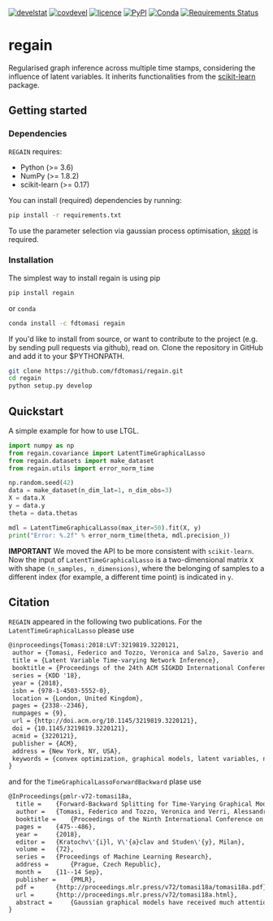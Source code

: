 [![develstat](https://travis-ci.com/fdtomasi/regain.svg?branch=master)](https://travis-ci.org/fdtomasi/regain) [![covdevel](http://codecov.io/github/fdtomasi/regain/coverage.svg?branch=master)](http://codecov.io/github/fdtomasi/regain?branch=master) [![licence](https://img.shields.io/badge/licence-BSD-blue.svg)](http://opensource.org/licenses/BSD-3-Clause) [![PyPI](https://img.shields.io/pypi/v/regain.svg)](https://pypi.python.org/pypi/regain) [![Conda](https://img.shields.io/conda/v/fdtomasi/regain.svg)](https://anaconda.org/fdtomasi/regain) [![Requirements Status](https://requires.io/github/fdtomasi/regain/requirements.svg?branch=master)](https://requires.io/github/fdtomasi/regain/requirements/?branch=master)

# regain
Regularised graph inference across multiple time stamps, considering the influence of latent variables.
It inherits functionalities from the [scikit-learn](https://github.com/scikit-learn/scikit-learn) package.

## Getting started
### Dependencies
`REGAIN` requires:
- Python (>= 3.6)
- NumPy (>= 1.8.2)
- scikit-learn (>= 0.17)

You can install (required) dependencies by running:
```bash
pip install -r requirements.txt
```

To use the parameter selection via gaussian process optimisation, [skopt](https://scikit-optimize.github.io/) is required.

### Installation
The simplest way to install regain is using pip
```bash
pip install regain
```
or `conda`

```bash
conda install -c fdtomasi regain
```

If you'd like to install from source, or want to contribute to the project (e.g. by sending pull requests via github), read on. Clone the repository in GitHub and add it to your $PYTHONPATH.
```bash
git clone https://github.com/fdtomasi/regain.git
cd regain
python setup.py develop
```

## Quickstart
A simple example for how to use LTGL.
```python
import numpy as np
from regain.covariance import LatentTimeGraphicalLasso
from regain.datasets import make_dataset
from regain.utils import error_norm_time

np.random.seed(42)
data = make_dataset(n_dim_lat=1, n_dim_obs=3)
X = data.X
y = data.y
theta = data.thetas

mdl = LatentTimeGraphicalLasso(max_iter=50).fit(X, y)
print("Error: %.2f" % error_norm_time(theta, mdl.precision_))
```
**IMPORTANT**
We moved the API to be more consistent with `scikit-learn`.
Now the input of `LatentTimeGraphicalLasso` is a two-dimensional matrix `X` with shape `(n_samples, n_dimensions)`, where the belonging of samples to a different index (for example, a different time point) is indicated in `y`.


## Citation

`REGAIN` appeared in the following two publications.
For the `LatentTimeGraphicalLasso` please use

```latex
@inproceedings{Tomasi:2018:LVT:3219819.3220121,
 author = {Tomasi, Federico and Tozzo, Veronica and Salzo, Saverio and Verri, Alessandro},
 title = {Latent Variable Time-varying Network Inference},
 booktitle = {Proceedings of the 24th ACM SIGKDD International Conference on Knowledge Discovery \&\#38; Data Mining},
 series = {KDD '18},
 year = {2018},
 isbn = {978-1-4503-5552-0},
 location = {London, United Kingdom},
 pages = {2338--2346},
 numpages = {9},
 url = {http://doi.acm.org/10.1145/3219819.3220121},
 doi = {10.1145/3219819.3220121},
 acmid = {3220121},
 publisher = {ACM},
 address = {New York, NY, USA},
 keywords = {convex optimization, graphical models, latent variables, network inference, time-series},
} 
```

and for the `TimeGraphicalLassoForwardBackward` plase use

```latex
@InProceedings{pmlr-v72-tomasi18a,
  title = 	 {Forward-Backward Splitting for Time-Varying Graphical Models},
  author = 	 {Tomasi, Federico and Tozzo, Veronica and Verri, Alessandro and Salzo, Saverio},
  booktitle = 	 {Proceedings of the Ninth International Conference on Probabilistic Graphical Models},
  pages = 	 {475--486},
  year = 	 {2018},
  editor = 	 {Kratochv\'{i}l, V\'{a}clav and Studen\'{y}, Milan},
  volume = 	 {72},
  series = 	 {Proceedings of Machine Learning Research},
  address = 	 {Prague, Czech Republic},
  month = 	 {11--14 Sep},
  publisher = 	 {PMLR},
  pdf = 	 {http://proceedings.mlr.press/v72/tomasi18a/tomasi18a.pdf},
  url = 	 {http://proceedings.mlr.press/v72/tomasi18a.html},
  abstract = 	 {Gaussian graphical models have received much attention in the last years, due to their flexibility and expression power. However, the optimisation of such complex models suffer from computational issues both in terms of convergence rates and memory requirements. Here, we present a forward-backward splitting (FBS) procedure for Gaussian graphical modelling of multivariate time-series which relies on recent theoretical studies ensuring convergence under mild assumptions. Our experiments show that a FBS-based implementation achieves, with very fast convergence rates, optimal results with respect to ground truth and standard methods for dynamical network inference. Optimisation algorithms which are usually exploited for network inference suffer from drawbacks when considering large sets of unknowns. Particularly for increasing data sets and model complexity, we argue for the use of fast and theoretically sound optimisation algorithms to be significant to the graphical modelling community.}
}
```
